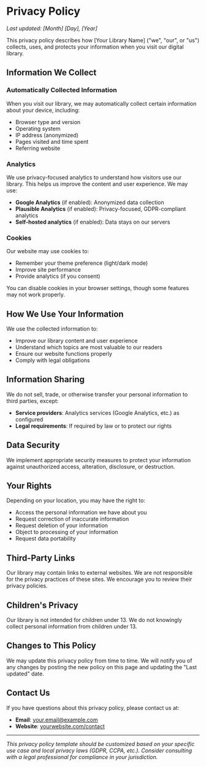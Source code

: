 # Privacy Policy

*Last updated: [Month] [Day], [Year]*

This privacy policy describes how [Your Library Name] ("we", "our", or "us") collects, uses, and protects your information when you visit our digital library.

## Information We Collect

### Automatically Collected Information
When you visit our library, we may automatically collect certain information about your device, including:

- Browser type and version
- Operating system
- IP address (anonymized)
- Pages visited and time spent
- Referring website

### Analytics
We use privacy-focused analytics to understand how visitors use our library. This helps us improve the content and user experience. We may use:

- **Google Analytics** (if enabled): Anonymized data collection
- **Plausible Analytics** (if enabled): Privacy-focused, GDPR-compliant analytics
- **Self-hosted analytics** (if enabled): Data stays on our servers

### Cookies
Our website may use cookies to:

- Remember your theme preference (light/dark mode)
- Improve site performance
- Provide analytics (if you consent)

You can disable cookies in your browser settings, though some features may not work properly.

## How We Use Your Information

We use the collected information to:

- Improve our library content and user experience
- Understand which topics are most valuable to our readers
- Ensure our website functions properly
- Comply with legal obligations

## Information Sharing

We do not sell, trade, or otherwise transfer your personal information to third parties, except:

- **Service providers**: Analytics services (Google Analytics, etc.) as configured
- **Legal requirements**: If required by law or to protect our rights

## Data Security

We implement appropriate security measures to protect your information against unauthorized access, alteration, disclosure, or destruction.

## Your Rights

Depending on your location, you may have the right to:

- Access the personal information we have about you
- Request correction of inaccurate information
- Request deletion of your information
- Object to processing of your information
- Request data portability

## Third-Party Links

Our library may contain links to external websites. We are not responsible for the privacy practices of these sites. We encourage you to review their privacy policies.

## Children's Privacy

Our library is not intended for children under 13. We do not knowingly collect personal information from children under 13.

## Changes to This Policy

We may update this privacy policy from time to time. We will notify you of any changes by posting the new policy on this page and updating the "Last updated" date.

## Contact Us

If you have questions about this privacy policy, please contact us at:

- **Email**: [your.email@example.com](mailto:your.email@example.com)
- **Website**: [yourwebsite.com/contact](https://yourwebsite.com/contact)

---

*This privacy policy template should be customized based on your specific use case and local privacy laws (GDPR, CCPA, etc.). Consider consulting with a legal professional for compliance in your jurisdiction.*
